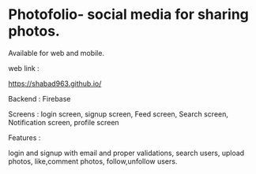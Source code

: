 # Photofolio- social media for sharing photos.
Available for web and mobile.

web link : 

https://shabad963.github.io/



Backend : Firebase

Screens :
login screen,
signup screen,
Feed screen,
Search screen,
Notification screen,
profile screen

Features : 

login and signup with email and proper validations,
search users,
upload photos,
like,comment photos,
follow,unfollow users.